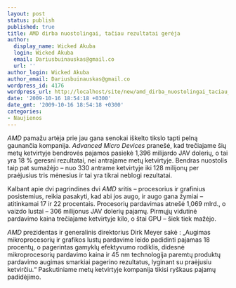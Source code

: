 ```yaml
---
layout: post
status: publish
published: true
title: AMD dirba nuostolingai, tačiau rezultatai gerėja
author:
  display_name: Wicked Akuba
  login: Wicked Akuba
  email: Dariusbuinauskas@gmail.co
  url: ''
author_login: Wicked Akuba
author_email: Dariusbuinauskas@gmail.co
wordpress_id: 4176
wordpress_url: http://localhost/site/new/amd_dirba_nuostolingai_taciau_rezultatai_gereja/
date: '2009-10-16 18:54:18 +0300'
date_gmt: '2009-10-16 18:54:18 +0300'
categories:
- Naujienos
---
```

<p><i>AMD </i>pamažu artėja prie jau gana senokai iškelto tikslo tapti pelną gaunančia kompanija. <i>Advanced Micro Devices </i>pranešė, kad trečiajame šių metų ketvirtyje bendrovės pajamos pasiekė 1,396 milijardo JAV dolerių, o tai yra 18 % geresni rezultatai, nei antrajame metų ketvirtyje. Bendras nuostolis taip pat sumažėjo – nuo 330 antrame ketvirtyje iki 128 milijonų per praėjusius tris mėnesius ir tai yra tikrai neblogi rezultatai.</p>
<p>Kalbant apie dvi pagrindines dvi <i>AMD </i>sritis – procesorius ir grafinius posistemius, reikia pasakyti, kad abi jos augo, ir augo gana žymiai – atitinkamai 17 ir 22 procentais. Procesorių pardavimas atnešė 1,069 mlrd., o vaizdo lustai – 306 milijonus JAV dolerių pajamų. Pirmųjų vidutinė pardavimo kaina trečiajame ketvirtyje kilo, o štai GPU – šiek tiek mažėjo.  </p>
<p><i>AMD </i>prezidentas ir generalinis direktorius Dirk Meyer sakė : „Augimas mikroprocesorių ir grafikos lustų pardavime leido padidinti pajamas 18 procentų, o pagerintas gamyklų efektyvumo rodiklis, didesnė mikroprocesorių pardavimo kaina ir 45 nm technologija paremtų produktų pardavimo augimas smarkiai pagerino rezultatus, lyginant su praėjusiu ketvirčiu.“ Paskutiniame metų ketvirtyje kompanija tikisi ryškaus pajamų padidėjimo.<br /></p>
